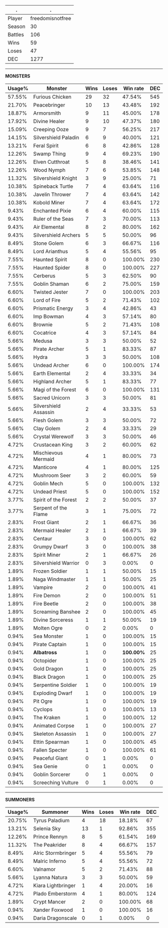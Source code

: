 .|.
|-|-
Player|freedomisnotfree
Season|30
Battles|106
Wins|59
Loses|47
DEC|1277

---
**MONSTERS**

Usage%|Monster|Wins|Loses|Win rate|DEC|
-|-|-|-|-|-|
57.55%|Furious Chicken|29|32|47.54%|545|
21.70%|Peacebringer|10|13|43.48%|192|
18.87%|Armorsmith|9|11|45.00%|178|
17.92%|Divine Healer|9|10|47.37%|180|
15.09%|Creeping Ooze|9|7|56.25%|217|
14.15%|Silvershield Paladin|6|9|40.00%|121|
13.21%|Feral Spirit|6|8|42.86%|128|
12.26%|Swamp Thing|9|4|69.23%|190|
12.26%|Elven Cutthroat|5|8|38.46%|141|
12.26%|Wood Nymph|7|6|53.85%|148|
11.32%|Silvershield Knight|3|9|25.00%|71|
10.38%|Spineback Turtle|7|4|63.64%|116|
10.38%|Javelin Thrower|7|4|63.64%|142|
10.38%|Kobold Miner|7|4|63.64%|172|
9.43%|Enchanted Pixie|6|4|60.00%|115|
9.43%|Ruler of the Seas|7|3|70.00%|113|
9.43%|Air Elemental|8|2|80.00%|162|
9.43%|Silvershield Archers|5|5|50.00%|96|
8.49%|Stone Golem|6|3|66.67%|116|
8.49%|Lord Arianthus|5|4|55.56%|95|
7.55%|Haunted Spirit|8|0|100.00%|230|
7.55%|Haunted Spider|8|0|100.00%|227|
7.55%|Cerberus|5|3|62.50%|90|
7.55%|Goblin Shaman|6|2|75.00%|159|
6.60%|Twisted Jester|7|0|100.00%|203|
6.60%|Lord of Fire|5|2|71.43%|102|
6.60%|Prismatic Energy|3|4|42.86%|43|
6.60%|Imp Bowman|4|3|57.14%|80|
6.60%|Brownie|5|2|71.43%|108|
6.60%|Cocatrice|4|3|57.14%|84|
5.66%|Medusa|3|3|50.00%|52|
5.66%|Pirate Archer|5|1|83.33%|87|
5.66%|Hydra|3|3|50.00%|108|
5.66%|Undead Archer|6|0|100.00%|174|
5.66%|Earth Elemental|2|4|33.33%|34|
5.66%|Highland Archer|5|1|83.33%|77|
5.66%|Magi of the Forest|6|0|100.00%|131|
5.66%|Sacred Unicorn|3|3|50.00%|81|
5.66%|Silvershield Assassin|2|4|33.33%|53|
5.66%|Flesh Golem|3|3|50.00%|72|
5.66%|Clay Golem|2|4|33.33%|29|
5.66%|Crystal Werewolf|3|3|50.00%|46|
4.72%|Crustacean King|3|2|60.00%|62|
4.72%|Mischievous Mermaid|4|1|80.00%|73|
4.72%|Manticore|4|1|80.00%|125|
4.72%|Mushroom Seer|3|2|60.00%|59|
4.72%|Goblin Mech|5|0|100.00%|132|
4.72%|Undead Priest|5|0|100.00%|152|
3.77%|Spirit of the Forest|2|2|50.00%|37|
3.77%|Serpent of the Flame|3|1|75.00%|72|
2.83%|Frost Giant|2|1|66.67%|36|
2.83%|Mermaid Healer|2|1|66.67%|39|
2.83%|Centaur|3|0|100.00%|62|
2.83%|Grumpy Dwarf|3|0|100.00%|38|
2.83%|Spirit Miner|2|1|66.67%|26|
2.83%|Silvershield Warrior|0|3|0.00%|0|
1.89%|Frozen Soldier|1|1|50.00%|15|
1.89%|Naga Windmaster|1|1|50.00%|25|
1.89%|Vampire|2|0|100.00%|41|
1.89%|Fire Demon|2|0|100.00%|51|
1.89%|Fire Beetle|2|0|100.00%|38|
1.89%|Screaming Banshee|2|0|100.00%|45|
1.89%|Divine Sorceress|1|1|50.00%|19|
1.89%|Molten Ogre|0|2|0.00%|0|
0.94%|Sea Monster|1|0|100.00%|15|
0.94%|Pirate Captain|1|0|100.00%|15|
0.94%|**Albatross**|1|0|**100.00%**|25|
0.94%|Octopider|1|0|100.00%|25|
0.94%|Gold Dragon|1|0|100.00%|25|
0.94%|Black Dragon|1|0|100.00%|25|
0.94%|Serpentine Soldier|1|0|100.00%|19|
0.94%|Exploding Dwarf|1|0|100.00%|19|
0.94%|Pit Ogre|1|0|100.00%|19|
0.94%|Cyclops|1|0|100.00%|13|
0.94%|The Kraken|1|0|100.00%|12|
0.94%|Animated Corpse|1|0|100.00%|27|
0.94%|Skeleton Assassin|1|0|100.00%|27|
0.94%|Ettin Spearman|1|0|100.00%|45|
0.94%|Fallen Specter|1|0|100.00%|61|
0.94%|Peaceful Giant|0|1|0.00%|0|
0.94%|Sea Genie|0|1|0.00%|0|
0.94%|Goblin Sorcerer|0|1|0.00%|0|
0.94%|Screeching Vulture|0|1|0.00%|0|

---
**SUMMONERS**

Usage%|Summoner|Wins|Loses|Win rate|DEC|
-|-|-|-|-|-|
20.75%|Tyrus Paladium|4|18|18.18%|67|
13.21%|Selenia Sky|13|1|92.86%|355|
12.26%|Prince Rennyn|8|5|61.54%|169|
11.32%|The Peakrider|8|4|66.67%|157|
8.49%|Alric Stormbringer|5|4|55.56%|79|
8.49%|Malric Inferno|5|4|55.56%|72|
6.60%|Valnamor|5|2|71.43%|88|
5.66%|Lyanna Natura|3|3|50.00%|59|
4.72%|Kiara Lightbringer|1|4|20.00%|16|
4.72%|Plado Emberstorm|4|1|80.00%|124|
1.89%|Crypt Mancer|2|0|100.00%|68|
0.94%|Xander Foxwood|1|0|100.00%|16|
0.94%|Daria Dragonscale|0|1|0.00%|0|
